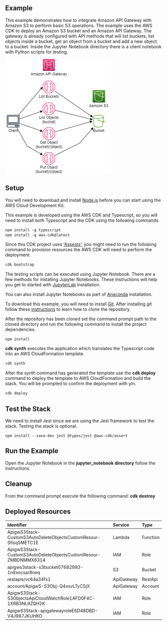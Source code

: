 ## Example
This example demonstrates how to integrate Amazon API Gateway with Amazon S3 to perform basic S3 operations. The example uses the AWS CDK to deploy an Amazon S3 bucket and an Amazon API Gateway. The gateway is already configured with API methods that will list buckets, list objects inside a bucket, get an object from a bucket and add a new object to a bucket. Inside the Jupyter Notebook directory there is a client notebook with Python scripts for testing.

![architecture](./images/architecture_1.png "Architecture")

## Setup

You will need to download and install [Node.js](https://nodejs.org/en/download/) before you can start using the AWS Cloud Development Kit.

This example is developed using the AWS CDK and Typescript, so you will need to install both Typescript and the CDK using the following commands
```
npm install -g typescript
npm install -g aws-cdk@latest
```
Since this CDK project uses ['Assests'](https://docs.aws.amazon.com/cdk/latest/guide/assets.html), you might need to run the following command to provision resources the AWS CDK will need to perform the deployment.

```bash
cdk bootstrap
```

The testing scripts can be executed using Jupyter Notebook. There are a few methods for installing Jupyter Notebooks. These instructions will help you get to started with [JupyterLab](https://jupyter.org/install) installation.

You can also install Jupyter Notebooks as part of [Anaconda](https://docs.anaconda.com/anaconda/install/index.html) installation.

To download this example, you will need to install [Git](https://github.com/git-guides/install-git). After installing git follow these [instructions](https://github.com/git-guides/git-clone) to learn how to clone the repository.

After the repository has been cloned set the command prompt path to the cloned directory and run the following command to install the project dependencies.

```bash
npm install
```

**cdk synth** executes the application which translates the Typescript code into an AWS CloudFormation template.

```bash
cdk synth
```

After the synth command has generated the template use the  **cdk deploy** command to deploy the template to AWS CloudFormation and build the stack. You will be prompted to confirm the deployment with y/n.

```bash
cdk deploy
```
## Test the Stack
We need to install Jest since we are using the Jest framework to test the stack. Testing the stack is optional.
```
npm install --save-dev jest @types/jest @aws-cdk/assert
```

## Run the Example
Open the Jupyter Notebook in the **jupyter_notebook directory** follow the instructions.

## Cleanup
From the command prompt execute the following command: **cdk destroy**

## Deployed Resources
|	Identifier	|	Service	|	Type	|
|	:---	|	:---	|	:---	|
ApigwS3Stack-CustomS3AutoDeleteObjectsCustomResour-Sfisq5METC1E	|	Lambda	| Function
ApigwS3Stack-CustomS3AutoDeleteObjectsCustomResour-ZMBDNMMX6314	|	IAM	| Role
apigws3stack-s3bucket07682993-1n6xocsar8neq	|	S3	| Bucket
restapis/vc64a34fx1	|	ApiGateway	| RestApi
account/ApigwS-S3Obj-Q4xsvLTyC5jX	|	ApiGateway | Account
ApigwS3Stack-S3ObjectsApiCloudWatchRole1AFD0F4C-1XRB3NL9ZQH2K	|	IAM	| Role
ApigwS3Stack-apigatewayroleE6D48DBD-V4J987JKUHKO	|	IAM	| Role

